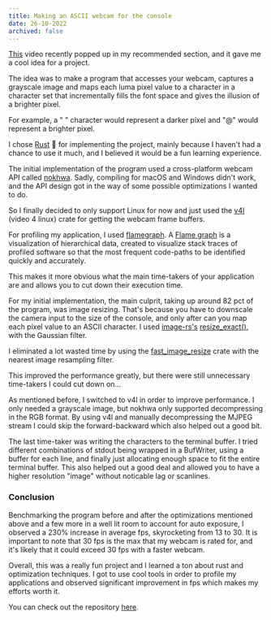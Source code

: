 ```yaml
---
title: Making an ASCII webcam for the console
date: 26-10-2022
archived: false
---
```


[This](https://www.youtube.com/watch?v=QMYfkOtYYlg) video recently popped up in
my recommended section, and it gave me a cool idea for a project.

The idea was to make a program that accesses your webcam, captures a grayscale
image and maps each luma pixel value to a character in a character set that
incrementally fills the font space and gives the illusion of a brighter pixel.

For example, a " " character would represent a darker pixel and "@" would
represent a brighter pixel.

I chose [Rust](https://www.rust-lang.org/) 🦀 for implementing the project,
mainly because I haven't had a chance to use it much, and I believed it would be
a fun learning experience.

The initial implementation of the program used a cross-platform webcam API
called [nokhwa](https://crates.io/crates/nokhwa). Sadly, compiling for macOS and
Windows didn't work, and the API design got in the way of some possible
optimizations I wanted to do.

So I finally decided to only support Linux for now and just used the
[v4l](https://crates.io/crates/v4l) (video 4 linux) crate for getting the webcam
frame buffers.

For profiling my application, I used
[flamegraph](https://github.com/flamegraph-rs/flamegraph). A [Flame
graph](https://www.brendangregg.com/flamegraphs.html) is a visualization of
hierarchical data, created to visualize stack traces of profiled software so
that the most frequent code-paths to be identified quickly and accurately.

This makes it more obvious what the main time-takers of your application are and
allows you to cut down their execution time.

For my initial implementation, the main culprit, taking up around 82 pct of the
program, was image resizing. That's because you have to downscale the camera
input to the size of the console, and only after can you map each pixel value to
an ASCII character. I used [image-rs's](https://crates.io/crates/image)
[resize_exact()](https://docs.rs/image/latest/image/enum.DynamicImage.html#method.resize_exact),
with the Gaussian filter.

I eliminated a lot wasted time by using the
[fast_image_resize](https://crates.io/crates/fast_image_resize) crate with the
nearest image resampling filter.

This improved the performance greatly, but there were still unnecessary
time-takers I could cut down on…

As mentioned before, I switched to v4l in order to improve performance. I only
needed a grayscale image, but nokhwa only supported decompressing in the RGB
format. By using v4l and manually decompressing the MJPEG stream I could skip
the forward-backward which also helped out a good bit.

The last time-taker was writing the characters to the terminal buffer. I tried
different combinations of stdout being wrapped in a BufWriter, using a buffer
for each line, and finally just allocating enough space to fit the entire
terminal buffer. This also helped out a good deal and allowed you to have a
higher resolution "image" without noticable lag or scanlines.

### Conclusion

Benchmarking the program before and after the optimizations mentioned above and
a few more in a well lit room to account for auto exposure, I observed a 230%
increase in average fps, skyrocketing from 13 to 30. It is important to note
that 30 fps is the max that my webcam is rated for, and it's likely that it
could exceed 30 fps with a faster webcam.

Overall, this was a really fun project and I learned a ton about rust and
optimization techniques. I got to use cool tools in order to profile my
applications and observed significant improvement in fps which makes my efforts
worth it.

<!-- It would be cool to have an image of something from the ASCIICAM tool here -->

You can check out the repository
[here](https://github.com/vilhelmbergsoe/asciicam.git).
